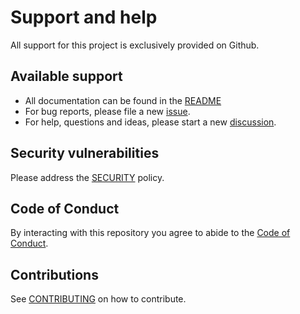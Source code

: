 # Support and help

All support for this project is exclusively provided on Github.

## Available support

* All documentation can be found in the [README](README.md)
* For bug reports, please file a new [issue](../../issues).
* For help, questions and ideas, please start a new [discussion](../../discussions).

## Security vulnerabilities
Please address the [SECURITY](.github/SECURITY.md) policy.

## Code of Conduct

By interacting with this repository you agree to abide to the [Code of Conduct](.github/CODE_OF_CONDUCT.md).

## Contributions

See [CONTRIBUTING](.github/CONTRIBUTING.md) on how to contribute.
